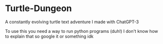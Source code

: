 # Turtle-Dungeon
A constantly evolving turtle text adventure I made with ChatGPT-3

To use this you need a way to run python programs (duh!)
I don't know how to explain that so google it or something idk
